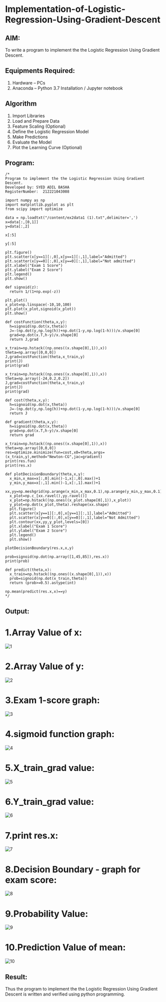 # Implementation-of-Logistic-Regression-Using-Gradient-Descent

## AIM:
To write a program to implement the the Logistic Regression Using Gradient Descent.

## Equipments Required:
1. Hardware – PCs
2. Anaconda – Python 3.7 Installation / Jupyter notebook

## Algorithm
1. Import Libraries
2. Load and Prepare Data
3. Feature Scaling (Optional)
4. Define the Logistic Regression Model
5. Make Predictions
6. Evaluate the Model
7. Plot the Learning Curve (Optional)

## Program:
```
/*
Program to implement the the Logistic Regression Using Gradient Descent.
Developed by: SYED ADIL BASHA
RegisterNumber:  212221043008

import numpy as np
import matplotlib.pyplot as plt
from scipy import optimize

data = np.loadtxt("/content/ex2data1 (1).txt",delimiter=',')
x=data[:,[0,1]]
y=data[:,2]

x[:5]

y[:5]

plt.figure()
plt.scatter(x[y==1][:,0],x[y==1][:,1],label="Admitted")
plt.scatter(x[y==0][:,0],x[y==0][:,1],label="Not admitted")
plt.xlabel("Exam 1 Score")
plt.ylabel("Exam 2 Score")
plt.legend()
plt.show()

def signoid(z):
  return 1/(1+np.exp(-z))

plt.plot()
x_plot=np.linspace(-10,10,100)
plt.plot(x_plot,signoid(x_plot))
plt.show()

def costFunction(theta,x,y):
  h=signoid(np.dot(x,theta))
  J=-(np.dot(y,np.log(h))+np.dot(1-y,np.log(1-h)))/x.shape[0]
  grad=np.dot(x.T,h-y)/x.shape[0]
  return J,grad

x_train=np.hstack((np.ones((x.shape[0],1)),x))
theta=np.array([0,0,0])
J,grad=costFunction(theta,x_train,y)
print(J)
print(grad)

x_train=np.hstack((np.ones((x.shape[0],1)),x))
theta=np.array([-24,0.2,0.2])
J,grad=costFunction(theta,x_train,y)
print(J)
print(grad)

def cost(theta,x,y):
  h=signoid(np.dot(x,theta))
  J=-(np.dot(y,np.log(h))+np.dot(1-y,np.log(1-h)))/x.shape[0]
  return J

def gradient(theta,x,y):
  h=signoid(np.dot(x,theta))
  grad=np.dot(x.T,h-y)/x.shape[0]
  return grad

x_train=np.hstack((np.ones((x.shape[0],1)),x))
theta=np.array([0,0,0])
res=optimize.minimize(fun=cost,x0=theta,args=(x_train,y),method="Newton-CG",jac=gradient)
print(res.fun)
print(res.x)

def plotDecisionBoundary(theta,x,y):
  x_min,x_max=x[:,0].min()-1,x[:,0].max()+1
  y_min,y_max=x[:,1].min()-1,x[:,1].max()+1
  xx,yy=np.meshgrid(np.arange(x_min,x_max,0.1),np.arange(y_min,y_max,0.1))
  x_plot=np.c_[xx.ravel(),yy.ravel()]
  x_plot=np.hstack((np.ones((x_plot.shape[0],1)),x_plot))
  y_plot=np.dot(x_plot,theta).reshape(xx.shape)
  plt.figure()
  plt.scatter(x[y==1][:,0],x[y==1][:,1],label="Admitted")
  plt.scatter(x[y==0][:,0],x[y==0][:,1],label="Not Admitted")
  plt.contour(xx,yy,y_plot,levels=[0])
  plt.xlabel("Exam 1 Score")
  plt.ylabel("Exam 2 Score")
  plt.legend()
  plt.show()

plotDecisionBoundary(res.x,x,y)

prob=signoid(np.dot(np.array([1,45,85]),res.x))
print(prob)

def predict(theta,x):
  x_train=np.hstack((np.ones((x.shape[0],1)),x))
  prob=signoid(np.dot(x_train,theta))
  return (prob>=0.5).astype(int)

np.mean(predict(res.x,x)==y)
*/
```

## Output:

# 1.Array Value of x:
![1](https://github.com/SYEDADILBASHA1/-Implementation-of-Logistic-Regression-Using-Gradient-Descent/assets/134796157/623cb045-b0c6-45e9-8d7c-6070c5023415)

# 2.Array Value of y:
![2](https://github.com/SYEDADILBASHA1/-Implementation-of-Logistic-Regression-Using-Gradient-Descent/assets/134796157/7d5cab4d-4f7e-4a7b-86d4-734c04081eed)

# 3.Exam 1-score graph:
![3](https://github.com/SYEDADILBASHA1/-Implementation-of-Logistic-Regression-Using-Gradient-Descent/assets/134796157/1babb14c-7eb9-4eb7-bb25-323a9516c9ea)

# 4.sigmoid function graph:
![4](https://github.com/SYEDADILBASHA1/-Implementation-of-Logistic-Regression-Using-Gradient-Descent/assets/134796157/9a7e703f-b5bf-4e19-ad8c-7941d6a193bb)

# 5.X_train_grad value:
![5](https://github.com/SYEDADILBASHA1/-Implementation-of-Logistic-Regression-Using-Gradient-Descent/assets/134796157/d2e61583-4348-4d4f-8bb9-dd68b6628d70)

# 6.Y_train_grad value:
![6](https://github.com/SYEDADILBASHA1/-Implementation-of-Logistic-Regression-Using-Gradient-Descent/assets/134796157/e68ba1ac-00c1-4add-9717-91d882fafa8d)

# 7.print res.x:
![7](https://github.com/SYEDADILBASHA1/-Implementation-of-Logistic-Regression-Using-Gradient-Descent/assets/134796157/88189644-a6af-4e9a-bd18-9127db594689)

# 8.Decision Boundary - graph for exam score:
![8](https://github.com/SYEDADILBASHA1/-Implementation-of-Logistic-Regression-Using-Gradient-Descent/assets/134796157/285d8112-4899-478f-9a24-854d2662d29a)

# 9.Probability Value:
![9](https://github.com/SYEDADILBASHA1/-Implementation-of-Logistic-Regression-Using-Gradient-Descent/assets/134796157/bfb3a0da-3835-403d-8e68-e651167fbe9e)

# 10.Prediction Value of mean:
![10](https://github.com/SYEDADILBASHA1/-Implementation-of-Logistic-Regression-Using-Gradient-Descent/assets/134796157/6f1cc1cb-06ea-4414-9454-7b0fc4d089c3)

## Result:
Thus the program to implement the the Logistic Regression Using Gradient Descent is written and verified using python programming.

